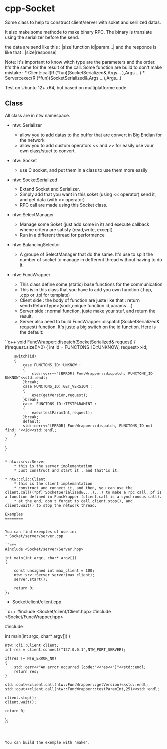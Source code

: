 cpp-Socket
==========

Some class to help to construct client/server with soket and serilized datas.

It also make some methode to make binary RPC. The binary is translate using the serializer before the send.

the data are send like this :
|size|function id|param...|
and the responce is like that :
|size|response|

Note:
    It's important to know witch type are the parameters and the order.
    It's the same for the result of the call.
    Some function are build to don't make mistake :
        * Client::call(R (*fun)(SocketSerialized&,Args... ),Args ...)
        * Server::exec(R (*fun)(SocketSerialized&,Args ...),Args...)

Test on Ubuntu 12+ x64, but based on multiplatforme code.

Class
-----

All class are in ntw namespace.

* ntw::Serializer
    * allow you to add datas to the buffer that are convert in Big Endian for the network
    * allow you to add custom operators \<\< and \>\>  for easily use vour own class/stuct to convert.

* ntw::Socket
    * use C socket, and put them in a class to use them more easily

* ntw::SocketSerialized
    * Extand Socket and Serializer.
    * Simply add that you want in this soket (using \<\< operator) send it, and get data (with \>\> operator)
    * RPC call are made using this Socket class.

* ntw::SelectManager
    * Manage some Soket (just add some in it) and execute callback whene critera are satisfy (read,write, except)
    * Run in a different thread for performence

* ntw::BalancingSelector
    * A groupe of SelectManager that do the same. It's use to split the number of socket to manage in defferent thread without having to do it.

* ntw::FuncWrapper
    * This class define some (static) base functions for the communication
    * This is in this class that you have to add you own function (.hpp, .cpp or .tpl for template)
    * Client side : the body of function are juste like that : return send\<ReturnType\>(sock,unique function id,params ...)
    * Server side : normal function, juste make your stuf, and return the result.
    * Server also need to build FuncWrapper::dispatch(SocketSerialized& request) function. It's juste a big switch on the id function. Here is the default:

``c++
void FuncWrapper::dispatch(SocketSerialized& request)
{
    if(request.size()>0)
    {
        int id = FUNCTONS_ID::UNKNOW;
        request>>id;

        switch(id)
        {
            case FUNCTONS_ID::UNKNOW :
            {
                std::cerr<<"[ERROR] FuncWrapper::dispatch, FUNCTONS_ID UNKNOW"<<std::endl;
            }break;
            case FUNCTONS_ID::GET_VERSION :
            {
                exec(getVersion,request);
            }break;
            case  FUNCTONS_ID::TESTPARAMINT :
            {
                exec(testParamInt,request);
            }break;
            default:
            std::cerr<<"[ERROR] FuncWrapper::dispatch, FUNCTONS_ID not find: "<<id<<std::endl;
        }
    }
}
```

* ntw::srv::Server
    * this is the server implementation
    * Just construct and start it , and that'is it.

* ntw::cli::Client
    * this is the client implemantation
    * construct and connect it, and then, you can use the client.call((*pf)'SocketSerialized&,...)...) to make a rpc call. pf is a fonction defined in FuncWrapper (client.call is a synchronous call).
    * at the end, don't forget to call client.stop(), and client.wait() to stop the network thread.

Exemples
========


You can find exemples of use in:
* Socket/server/server.cpp

``c++
#include <Socket/server/Server.hpp>

int main(int argc, char* argv[])
{

    const unsigned int max_client = 100;
    ntw::srv::Server server(max_client);
    server.start();

    return 0;
};
```

* Socket/client/client.cpp

``c++
#include <Socket/client/Client.hpp>
#include <Socket/FuncWrapper.hpp>

#include <iostream>

int main(int argc, char* argv[])
{
    
    ntw::cli::Client client;
    int res = client.connect("127.0.0.1",NTW_PORT_SERVER);

    if(res != NTW_ERROR_NO)
    {
        std::cerr<<"An error occurred (code:"<<res<<")"<<std::endl;
        return res;
    }

    std::cout<<client.call(ntw::FuncWrapper::getVersion)<<std::endl;
    std::cout<<client.call(ntw::FuncWrapper::testParamInt,25)<<std::endl;

    client.stop();
    client.wait();

    return 0;
};
```



You can build the exemple with "make".



